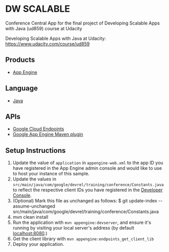 # DW SCALABLE
Conference Central App for the final project of Developing Scalable Apps with Java (ud859) course at Udacity

Developing Scalable Apps with Java at Udacity: https://www.udacity.com/course/ud859
<br>

## Products
- [App Engine][1]

## Language
- [Java][2]

## APIs
- [Google Cloud Endpoints][3]
- [Google App Engine Maven plugin][6]

## Setup Instructions
1. Update the value of `application` in `appengine-web.xml` to the app ID you
   have registered in the App Engine admin console and would like to use to host
   your instance of this sample.
1. Update the values in `src/main/java/com/google/devrel/training/conference/Constants.java` to
   reflect the respective client IDs you have registered in the
   [Developer Console][4].
1. (Optional) Mark this file as unchanged as follows:
   $ git update-index --assume-unchanged src/main/java/com/google/devrel/training/conference/Constants.java
1. mvn clean install
1. Run the application with `mvn appengine:devserver`, and ensure it's running
   by visiting your local server's  address (by default [localhost:8080][5].)
1. Get the client library with `mvn appengine:endpoints_get_client_lib`
1. Deploy your application.


[1]: https://developers.google.com/appengine
[2]: http://java.com/en/
[3]: https://developers.google.com/appengine/docs/java/endpoints/
[4]: https://console.developers.google.com/
[5]: https://localhost:8080/
[6]: https://developers.google.com/appengine/docs/java/tools/maven